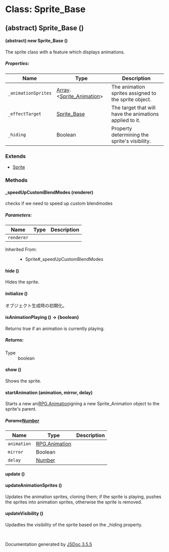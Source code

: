 # Class: Sprite_Base

## (abstract) Sprite_Base ()

#### (abstract) new Sprite_Base ()

The sprite class with a feature which displays animations.

##### Properties:

| Name | Type | Description |
| --- | --- | --- |
| `_animationSprites` | [Array](Array.md).<[Sprite_Animation](Sprite_Animation.md)> | The animation sprites assigned to the sprite object. |
| `_effectTarget` | [Sprite_Base](Sprite_Base.md) | The target that will have the animations applied to it. |
| `_hiding` | Boolean | Property determining the sprite's visibility. |

<dl>
</dl>

### Extends

* [Sprite](Sprite.md)

### Methods

#### _speedUpCustomBlendModes (renderer)


checks if we need to speed up custom blendmodes

##### Parameters:

| Name | Type | Description |
| --- | --- | --- |
| `renderer` |  |  |

<dl>
                <dt>Inherited From:</dt>
                <dd>
                    <ul>
                        <li>
                            <a>Sprite#_speedUpCustomBlendModes</a>
                        </li>
                    </ul>
                </dd>
            </dl>

#### hide ()


Hides the sprite.
<dl>
</dl>

#### initialize ()


 オブジェクト生成時の初期化。
<dl>
</dl>

#### isAnimationPlaying () → {boolean}


Returns true if an animation is currently playing.
<dl>
</dl>

##### Returns:

<dl>
                <dt> Type </dt>
                <dd>
                    <span>boolean</span>
                </dd>
            </dl>

#### show ()


Shows the sprite.
<dl>
</dl>

#### startAnimation (animation, mirror, delay)


Starts a new ani[RPG.Animation](RPG.Animation.md)igning a new Sprite_Animation object to the sprite's parent.

##### Parame[Number](Number.md)

| Name | Type | Description |
| --- | --- | --- |
| `animation` | [RPG.Animation](RPG.Animation.md) |  |
| `mirror` | Boolean |  |
| `delay` | [Number](Number.md) |  |

<dl>
</dl>

#### update ()

<dl>
</dl>

#### updateAnimationSprites ()


Updates the animation sprites, cloning them; if the sprite is playing, pushes the sprites into animation sprites, otherwise the sprite is removed.
<dl>
</dl>

#### updateVisibility ()


Updadtes the visibility of the sprite based on the _hiding property.
<dl>
</dl>


 <br>

  Documentation generated by [JSDoc 3.5.5](https://github.com/jsdoc3/jsdoc)
